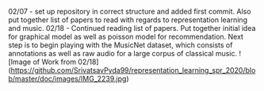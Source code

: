 02/07 - set up repository in correct structure and added first commit. Also put together list of papers to read with regards to representation learning and music.
02/18 - Continued reading list of papers. Put together initial idea for graphical model as well as poisson model for recommendation. Next step is to begin playing with the MusicNet dataset, which consists of annotations as well as raw audio for a large corpus of classical music.
![Image of Work from 02/18]
(https://github.com/SrivatsavPyda99/representation_learning_spr_2020/blob/master/doc/images/IMG_2239.jpg)
